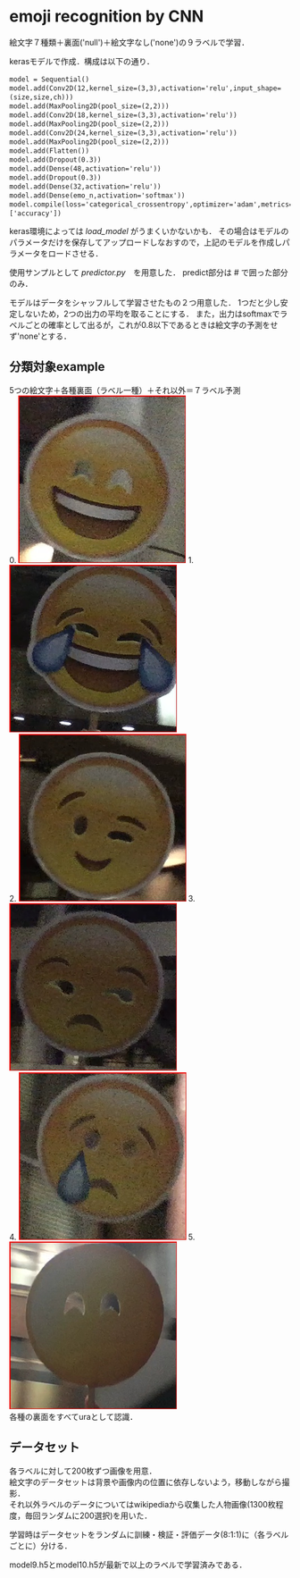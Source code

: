 # emoji recognition by CNN

絵文字７種類＋裏面('null')＋絵文字なし('none')の９ラベルで学習．

kerasモデルで作成．構成は以下の通り．

```
model = Sequential()
model.add(Conv2D(12,kernel_size=(3,3),activation='relu',input_shape=(size,size,ch)))
model.add(MaxPooling2D(pool_size=(2,2)))
model.add(Conv2D(18,kernel_size=(3,3),activation='relu'))
model.add(MaxPooling2D(pool_size=(2,2)))
model.add(Conv2D(24,kernel_size=(3,3),activation='relu'))
model.add(MaxPooling2D(pool_size=(2,2)))
model.add(Flatten())
model.add(Dropout(0.3))
model.add(Dense(48,activation='relu'))
model.add(Dropout(0.3))
model.add(Dense(32,activation='relu'))
model.add(Dense(emo_n,activation='softmax'))
model.compile(loss='categorical_crossentropy',optimizer='adam',metrics=['accuracy'])
```

keras環境によっては _load_model_ がうまくいかないかも．
その場合はモデルのパラメータだけを保存してアップロードしなおすので，上記のモデルを作成しパラメータをロードさせる．

使用サンプルとして _predictor.py_　を用意した．
predict部分は # で囲った部分のみ．

モデルはデータをシャッフルして学習させたもの２つ用意した．
1つだと少し安定しないため，2つの出力の平均を取ることにする．
また，出力はsoftmaxでラベルごとの確率として出るが，これが0.8以下であるときは絵文字の予測をせず'none'とする．

## 分類対象example
5つの絵文字＋各種裏面（ラベル一種）＋それ以外＝７ラベル予測  
0.
![ex0](./example/smile.jpg)
1.
![ex1](./example/laugh.jpg)  
2.
![ex2](./example/wink.jpg)
3.
![ex3](./example/smug.jpg)  
4.
![ex4](./example/sad.jpg)
5.
![ex5](./example/ura.jpg)  
各種の裏面をすべてuraとして認識．  

## データセット
各ラベルに対して200枚ずつ画像を用意．  
絵文字のデータセットは背景や画像内の位置に依存しないよう，移動しながら撮影．  
それ以外ラベルのデータについてはwikipediaから収集した人物画像(1300枚程度，毎回ランダムに200選択)を用いた．  

学習時はデータセットをランダムに訓練・検証・評価データ(8:1:1)に（各ラベルごとに）分ける．



model9.h5とmodel10.h5が最新で以上のラベルで学習済みである．
